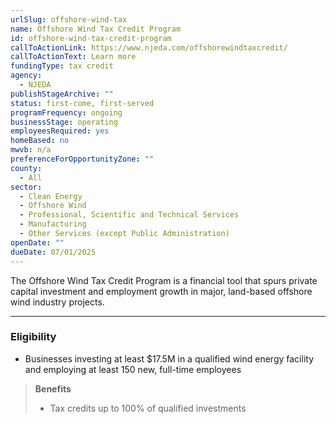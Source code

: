 ```yaml
---
urlSlug: offshore-wind-tax
name: Offshore Wind Tax Credit Program
id: offshore-wind-tax-credit-program
callToActionLink: https://www.njeda.com/offshorewindtaxcredit/
callToActionText: Learn more
fundingType: tax credit
agency:
  - NJEDA
publishStageArchive: ""
status: first-come, first-served
programFrequency: ongoing
businessStage: operating
employeesRequired: yes
homeBased: no
mwvb: n/a
preferenceForOpportunityZone: ""
county:
  - All
sector:
  - Clean Energy
  - Offshore Wind
  - Professional, Scientific and Technical Services
  - Manufacturing
  - Other Services (except Public Administration)
openDate: ""
dueDate: 07/01/2025
---
```


The Offshore Wind Tax Credit Program is a financial tool that spurs private capital investment and employment growth in major, land-based offshore wind industry projects.

---
### Eligibility
* Businesses investing at least $17.5M in a qualified wind energy facility and employing at least 150 new, full-time employees

>**Benefits**
>* Tax credits up to 100% of qualified investments